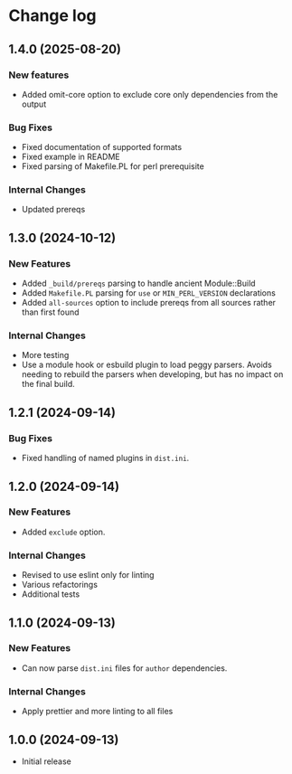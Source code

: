 # Change log

## 1.4.0 (2025-08-20)

### New features

* Added omit-core option to exclude core only dependencies from the output

### Bug Fixes

* Fixed documentation of supported formats
* Fixed example in README
* Fixed parsing of Makefile.PL for perl prerequisite

### Internal Changes

* Updated prereqs

## 1.3.0 (2024-10-12)

### New Features

* Added `_build/prereqs` parsing to handle ancient Module::Build
* Added `Makefile.PL` parsing for `use` or `MIN_PERL_VERSION` declarations
* Added `all-sources` option to include prereqs from all sources rather than
  first found

### Internal Changes

* More testing
* Use a module hook or esbuild plugin to load peggy parsers. Avoids needing to
  rebuild the parsers when developing, but has no impact on the final build.

## 1.2.1 (2024-09-14)

### Bug Fixes

* Fixed handling of named plugins in `dist.ini`.

## 1.2.0 (2024-09-14)

### New Features

* Added `exclude` option.

### Internal Changes

* Revised to use eslint only for linting
* Various refactorings
* Additional tests

## 1.1.0 (2024-09-13)

### New Features

* Can now parse `dist.ini` files for `author` dependencies.

### Internal Changes

* Apply prettier and more linting to all files

## 1.0.0 (2024-09-13)

* Initial release
